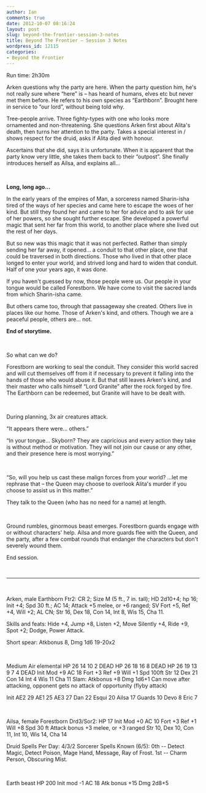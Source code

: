 ```yaml
---
author: Ian
comments: true
date: 2012-10-07 08:16:24
layout: post
slug: beyond-the-frontier-session-3-notes
title: Beyond The Frontier – Session 3 Notes
wordpress_id: 12115
categories:
- Beyond the Frontier
---
```


Run time: 2h30m

Arken questions why the party are here. When the party question him, he's not really sure where “here” is – has heard of humans, elves etc but never met them before. He refers to his own species as “Earthborn”. Brought here in service to “our lord”, without being told why.

Tree-people arrive. Three fighty-types with one who looks more ornamented and non-threatening. She questions Arken first about Alita's death, then turns her attention to the party. Takes a special interest in / shows respect for the druid, asks if Alita died with honour.

Ascertains that she did, says it is unfortunate. When it is apparent that the party know very little, she takes them back to their “outpost”. She finally introduces herself as Ailsa, and explains all...

&nbsp;

<strong>Long, long ago...</strong>

In the early years of the empires of Man, a sorceress named Sharin-isha tired of the ways of her species and came here to escape the woes of her kind. But still they found her and came to her for advice and to ask for use of her powers, so she sought further escape. She developed a powerful magic that sent her far from this world, to another place where she lived out the rest of her days.

But so new was this magic that it was not perfected. Rather than simply sending her far away, it opened... a conduit to that other place, one that could be traversed in both directions. Those who lived in that other place longed to enter your world, and strived long and hard to widen that conduit. Half of one your years ago, it was done.

If you haven't guessed by now, those people were us. Our people in your tongue would be called Forestborn. We have come to visit the sacred lands from which Sharin-isha came.

But others came too, through that passageway she created. Others live in places like our home. Those of Arken's kind, and others. Though we are a peaceful people, others are... not.

<strong>End of storytime.</strong>

&nbsp;

So what can we do?

Forestborn are working to seal the conduit. They consider this world sacred and will cut themselves off from it if necessary to prevent it falling into the hands of those who would abuse it. But that still leaves Arken's kind, and their master who calls himself “Lord Granite” after the rock forged by fire. The Earthborn can be redeemed, but Granite will have to be dealt with.

&nbsp;

During planning, 3x air creatures attack.

“It appears there were... others.”

“In your tongue... Skyborn? They are capricious and every action they take is without method or motivation. They will not join our cause or any other, and their presence here is most worrying.”

&nbsp;

“So, will you help us cast these malign forces from your world? ...let me rephrase that – the Queen may choose to overlook Alita's murder if you choose to assist us in this matter.”

They talk to the Queen (who has no need for a name) at length.

&nbsp;

Ground rumbles, ginormous beast emerges. Forestborn guards engage with or without characters' help. Ailsa and more guards flee with the Queen, and the party, after a few combat rounds that endanger the characters but don't severely wound them.

End session.

&nbsp;

<hr />

&nbsp;

Arken, male Earthborn Ftr2: CR 2; Size M (5 ft., 7 in. tall);
HD 2d10+4; hp 16; Init +4; Spd 30 ft.; AC 14; Attack +5
melee, or +6 ranged; SV Fort +5, Ref +4, Will +2; AL CN; Str
16, Dex 18, Con 14, Int 8, Wis 15, Cha 11.

Skills and feats: Hide +4, Jump +8, Listen +2, Move
Silently +4, Ride +9, Spot +2; Dodge, Power Attack.

Short spear: Atkbonus 8, Dmg 1d6 19-20x2

&nbsp;

Medium Air elemental
HP 26 14 10 2 DEAD
HP 26 18 16 8 DEAD
HP 26 19 13 9 7 4 DEAD
Init Mod +9 AC 18 Fort +3 Ref +9 Will +1 Spd 100ft
Str 12 Dex 21 Con 14 Int 4 Wis 11 Cha 11
Slam: Atkbonus +8 Dmg 1d6+1
Can move after attacking, opponent gets no attack of opportunity (flyby attack)

Init
AE2 29 AE1 25 AE3 27 Dan 22 Esqui 20 Ailsa 17 Guards 10 Devo 8 Eric 7

&nbsp;

Ailsa, female Forestborn Drd3/Sor2:
HP 17
Init Mod +0 AC 10 Fort +3 Ref +1 Will +8 Spd 30 ft
Attack bonus +3 melee, or +3 ranged
Str 10, Dex 10, Con 11, Int 10, Wis 14, Cha 14

Druid Spells Per Day: 4/3/2
Sorcerer Spells Known (6/5): 0th -- Detect Magic, Detect
Poison, Mage Hand, Message, Ray of Frost. 1st -- Charm
Person, Obscuring Mist.

&nbsp;

Earth beast
HP 200
Init mod -1 AC 18
Atk bonus +15 Dmg 2d8+5